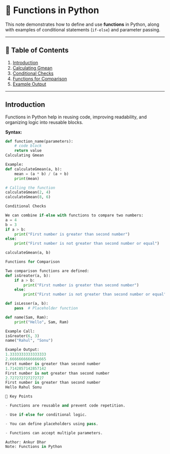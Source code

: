 # 📘 Functions in Python

This note demonstrates how to define and use **functions** in Python, along with examples of conditional statements (`if-else`) and parameter passing.

---

## 🔹 Table of Contents
1. [Introduction](#introduction)
2. [Calculating Gmean](#calculating-gmean)
3. [Conditional Checks](#conditional-checks)
4. [Functions for Comparison](#functions-for-comparison)
5. [Example Output](#example-output)

---

## Introduction
Functions in Python help in reusing code, improving readability, and organizing logic into reusable blocks.

**Syntax:**
```python
def function_name(parameters):
    # code block
    return value
Calculating Gmean

Example:
def calculateGmean(a, b):
    mean = (a * b) / (a + b)
    print(mean)

# Calling the function
calculateGmean(2, 4)
calculateGmean(8, 6)

Conditional Checks

We can combine if-else with functions to compare two numbers:
a = 4
b = 3
if a > b:
    print("First number is greater than second number")
else:
    print("First number is not greater than second number or equal")

calculateGmean(a, b)

Functions for Comparison

Two comparison functions are defined:
def isGreater(a, b):
    if a > b:
        print("First number is greater than second number")
    else:
        print("First number is not greater than second number or equal")

def isLesser(a, b):
    pass  # Placeholder function

def name(Sam, Ram):
    print("Hello", Sam, Ram)

Example Call:
isGreater(6, 3)
name("Rahul", "Sonu")

Example Output:
1.3333333333333333
2.6666666666666665
First number is greater than second number
1.7142857142857142
First number is not greater than second number
2.727272727272727
First number is greater than second number
Hello Rahul Sonu

📌 Key Points

- Functions are reusable and prevent code repetition.

- Use if-else for conditional logic.

- You can define placeholders using pass.

- Functions can accept multiple parameters.

Author: Ankur Dhar
Note: Functions in Python